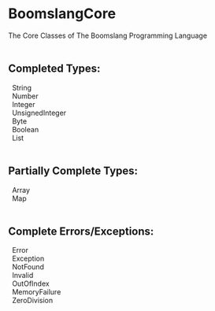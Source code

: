 # BoomslangCore
The Core Classes of The Boomslang Programming Language<br>
<br>
## Completed Types:<br>
&nbsp;&nbsp;String<br>
&nbsp;&nbsp;Number<br>
&nbsp;&nbsp;Integer<br>
&nbsp;&nbsp;UnsignedInteger<br>
&nbsp;&nbsp;Byte<br>
&nbsp;&nbsp;Boolean<br>
&nbsp;&nbsp;List<br>
<br>
## Partially Complete Types:<br>
&nbsp;&nbsp;Array<br>
&nbsp;&nbsp;Map<br>
<br>
## Complete Errors/Exceptions:<br>
&nbsp;&nbsp;Error<br>
&nbsp;&nbsp;Exception<br>
&nbsp;&nbsp;NotFound<br>
&nbsp;&nbsp;Invalid<br>
&nbsp;&nbsp;OutOfIndex<br>
&nbsp;&nbsp;MemoryFailure<br>
&nbsp;&nbsp;ZeroDivision<br>
